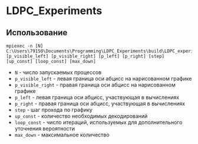 # LDPC_Experiments
## Использование
```
mpiexec -n [N] C:\Users\79150\Documents\Programming\LDPC_Experiments\build\LDPC_experiment.exe [p_visible_left] [p_visible_right] [p_left] [p_right] [step] [up_const] [loop_const] [max_down]
```
- `N` - число запускаемых процессов
- `p_visible_left` - левая граница оси абцисс на нарисованном графике
- `p_visible_right` - правая граница оси абцисс на нарисованном графике
- `p_left` - левая граница оси абцисс, участвующая в вычислениях
- `p_right` - правая граница оси абцисс, участвующая в вычислениях
- `step` - шаг прохода по графику
- `up_const` - количество необходимых декодирований
- `loop_const` - число итераций, используемых для дополнительного уточнения вероятности
- `max_down` - максимальное количество 